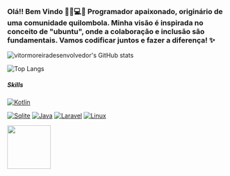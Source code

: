 ### Olá!! Bem Vindo 👋🏾💻🌱 Programador apaixonado, originário de uma comunidade quilombola. Minha visão é inspirada no conceito de "ubuntu", onde a colaboração e inclusão são fundamentais. Vamos codificar juntos e fazer a diferença! ✨


![vitormoreiradesenvolvedor's GitHub stats](https://github-readme-stats.vercel.app/api?username=vitormoreiradesenvolvedor&show_icons=true&theme=transparent)

![Top Langs](https://github-readme-stats.vercel.app/api/top-langs/?username=vitormoreiradesenvolvedor&layout=compact&theme=transparent)
##### Skills
[![Kotlin](https://img.shields.io/badge/Kotlin-0095D5?&style=for-the-badge&logo=kotlin&logoColor=white)]()

[![Sqlite](https://img.shields.io/badge/SQLite-07405E?style=for-the-badge&logo=sqlite&logoColor=white)]() [![Java](https://img.shields.io/badge/Java-ED8B00?style=for-the-badge&logo=java&logoColor=white)]()   [![Laravel](https://img.shields.io/badge/Laravel-F9322C?style=for-the-badge&logo=laravel&logoColor=white)]()   [![Linux](https://img.shields.io/badge/Linux-FCC624?style=for-the-badge&logo=linux&logoColor=black)]()



<img src="https://user-images.githubusercontent.com/74038190/216649426-0c2ee152-84d8-4707-85c4-27a378d2f78a.gif" height="100" width="100">
